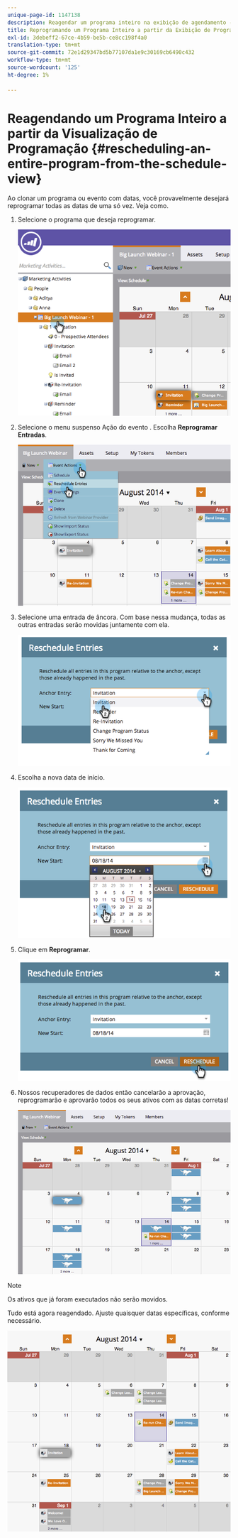 ```yaml
---
unique-page-id: 1147138
description: Reagendar um programa inteiro na exibição de agendamento - Documentos da Marketo - Documentação do produto
title: Reprogramando um Programa Inteiro a partir da Exibição de Programação
exl-id: 3debeff2-67ce-4b59-be5b-ce8cc198f4a0
translation-type: tm+mt
source-git-commit: 72e1d29347bd5b77107da1e9c30169cb6490c432
workflow-type: tm+mt
source-wordcount: '125'
ht-degree: 1%

---
```


# Reagendando um Programa Inteiro a partir da Visualização de Programação {#rescheduling-an-entire-program-from-the-schedule-view}

Ao clonar um programa ou evento com datas, você provavelmente desejará reprogramar todas as datas de uma só vez. Veja como.

1. Selecione o programa que deseja reprogramar.

   ![](assets/image2014-9-23-15-3a15-3a18.png)

1. Selecione o menu suspenso Ação do evento . Escolha **Reprogramar Entradas**.

   ![](assets/image2014-9-23-15-3a15-3a53.png)

1. Selecione uma entrada de âncora. Com base nessa mudança, todas as outras entradas serão movidas juntamente com ela.

   ![](assets/image2014-9-23-15-3a18-3a23.png)

1. Escolha a nova data de início.

   ![](assets/image2014-9-23-15-3a18-3a37.png)

1. Clique em **Reprogramar**.

   ![](assets/image2014-9-23-15-3a18-3a54.png)

1. Nossos recuperadores de dados então cancelarão a aprovação, reprogramarão e aprovarão todos os seus ativos com as datas corretas!

   ![](assets/image2014-9-23-15-3a19-3a1.png)

>[!NOTE]
>
>Os ativos que já foram executados não serão movidos.

Tudo está agora reagendado. Ajuste quaisquer datas específicas, conforme necessário.

![](assets/image2014-9-23-15-3a19-3a58.png)
